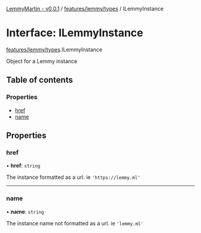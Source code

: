 [LemmyMartin - v0.0.1](../README.md) / [features/lemmy/types](../modules/features_lemmy_types.md) / ILemmyInstance

# Interface: ILemmyInstance

[features/lemmy/types](../modules/features_lemmy_types.md).ILemmyInstance

Object for a Lemmy instance

## Table of contents

### Properties

- [href](features_lemmy_types.ILemmyInstance.md#href)
- [name](features_lemmy_types.ILemmyInstance.md#name)

## Properties

### href

• **href**: `string`

The instance formatted as a url. ie `'https://lemmy.ml'`

___

### name

• **name**: `string`

The instance name not formatted as a url. ie `'lemmy.ml'`
